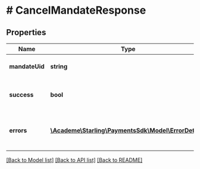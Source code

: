 # # CancelMandateResponse

## Properties

Name | Type | Description | Notes
------------ | ------------- | ------------- | -------------
**mandateUid** | **string** | Unique identifier of mandate | [optional] 
**success** | **bool** | True if the method completed successfully | [optional] 
**errors** | [**\Academe\Starling\PaymentsSdk\Model\ErrorDetail[]**](ErrorDetail.md) | List of errors if the method request failed | [optional] 

[[Back to Model list]](../../README.md#documentation-for-models) [[Back to API list]](../../README.md#documentation-for-api-endpoints) [[Back to README]](../../README.md)


